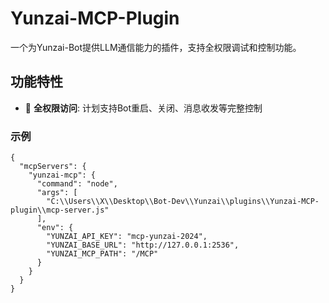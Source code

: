# Yunzai-MCP-Plugin

一个为Yunzai-Bot提供LLM通信能力的插件，支持全权限调试和控制功能。

## 功能特性

- 🚀 **全权限访问**: 计划支持Bot重启、关闭、消息收发等完整控制





### 示例
```
{
  "mcpServers": {
    "yunzai-mcp": {
      "command": "node",
      "args": [
        "C:\\Users\\X\\Desktop\\Bot-Dev\\Yunzai\\plugins\\Yunzai-MCP-plugin\\mcp-server.js"
      ],
      "env": {
        "YUNZAI_API_KEY": "mcp-yunzai-2024",
        "YUNZAI_BASE_URL": "http://127.0.0.1:2536",
        "YUNZAI_MCP_PATH": "/MCP"
      }
    }
  }
}

```
